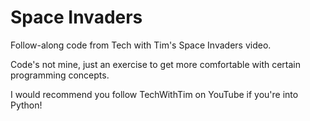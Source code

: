 # Space Invaders

Follow-along code from Tech with Tim's Space Invaders video.

Code's not mine, just an exercise to get more comfortable with certain programming concepts.

I would recommend you follow TechWithTim on YouTube if you're into Python!
